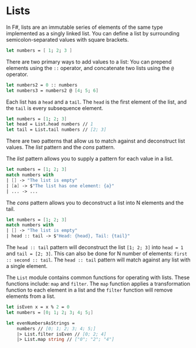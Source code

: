# Lists

In F#, lists are an immutable series of elements of the same type implemented as a singly linked list. You can define a list by surrounding semicolon-separated values with square brackets.

```fsharp
let numbers = [ 1; 2; 3 ]
```

There are two primary ways to add values to a list: You can prepend elements using the `::` operator, and concatenate two lists using the `@` operator.

```fsharp
let numbers2 = 0 :: numbers
let numbers3 = numbers2 @ [4; 5; 6]
```

Each list has a `head` and a `tail`. The `head` is the first element of the list, and the `tail` is every subsequence element.

```fsharp
let numbers = [1; 2; 3]
let head = List.head numbers // 1
let tail = List.tail numbers // [2; 3]
```

There are two patterns that allow us to match against and deconstruct list values. The _list_ pattern and the _cons_ pattern.

The _list_ pattern allows you to supply a pattern for each value in a list.

```fsharp
let numbers = [1; 2; 3]
match numbers with
| [] -> "The list is empty"
| [a] -> $"The list has one element: {a}"
| ... -> ...
```

The _cons_ pattern allows you to deconstruct a list into N elements and the tail.

```fsharp
let numbers = [1; 2; 3]
match numbers with
| [] -> "The list is empty"
| head :: tail -> $"Head: {head}, Tail: {tail}"
```

The `head :: tail` pattern will deconstruct the list `[1; 2; 3]` into `head = 1` and `tail = [2; 3]`. This can also be done for N number of elements: `first :: second :: tail`. The `head :: tail` pattern will match against any list with a single element.

The `List` module contains common functions for operating with lists. These functions include: `map` and `filter`. The `map` function applies a transformation function to each element in a list and the `filter` function will remove elements from a list.

```fs
let isEven x = x % 2 = 0
let numbers = [0; 1; 2; 3; 4; 5;]

let evenNumbersAsStrings =
    numbers // [0; 1; 2; 3; 4; 5;]
    |> List.filter isEven // [0; 2; 4]
    |> List.map string // ["0"; "2"; "4"]
```